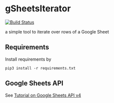 # gSheetsIterator
[![Build Status](https://travis-ci.org/mathemage/gSheetsIterator.svg?branch=master)](https://travis-ci.org/mathemage/gSheetsIterator)

a simple tool to iterate over rows of a Google Sheet

Requirements
------------

Install requirements by

```
pip3 install -r requirements.txt
```

Google Sheets API
-----------------

See [Tutorial on Google Sheets API v4](https://developers.google.com/sheets/api/quickstart/python)
